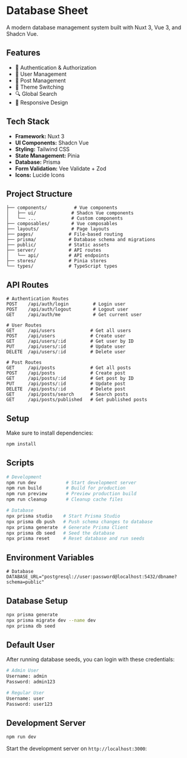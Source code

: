 # Database Sheet

A modern database management system built with Nuxt 3, Vue 3, and Shadcn Vue.

## Features

- 🔐 Authentication & Authorization
- 👥 User Management
- 📝 Post Management
- 🎨 Theme Switching
- 🔍 Global Search
- 📱 Responsive Design

## Tech Stack

- **Framework:** Nuxt 3
- **UI Components:** Shadcn Vue
- **Styling:** Tailwind CSS
- **State Management:** Pinia
- **Database:** Prisma
- **Form Validation:** Vee Validate + Zod
- **Icons:** Lucide Icons

## Project Structure

```
├── components/          # Vue components
│   ├── ui/             # Shadcn Vue components
│   └── ...             # Custom components
├── composables/        # Vue composables
├── layouts/            # Page layouts
├── pages/             # File-based routing
├── prisma/            # Database schema and migrations
├── public/            # Static assets
├── server/            # API routes
│   └── api/           # API endpoints
├── stores/            # Pinia stores
└── types/             # TypeScript types
```

## API Routes

```
# Authentication Routes
POST    /api/auth/login         # Login user
POST    /api/auth/logout        # Logout user
GET     /api/auth/me            # Get current user

# User Routes
GET     /api/users             # Get all users
POST    /api/users             # Create user
GET     /api/users/:id         # Get user by ID
PUT     /api/users/:id         # Update user
DELETE  /api/users/:id         # Delete user

# Post Routes
GET     /api/posts             # Get all posts
POST    /api/posts             # Create post
GET     /api/posts/:id         # Get post by ID
PUT     /api/posts/:id         # Update post
DELETE  /api/posts/:id         # Delete post
GET     /api/posts/search      # Search posts
GET     /api/posts/published   # Get published posts
```

## Setup

Make sure to install dependencies:

```bash
npm install
```

## Scripts

```bash
# Development
npm run dev           # Start development server
npm run build         # Build for production
npm run preview       # Preview production build
npm run cleanup       # Cleanup cache files

# Database
npx prisma studio    # Start Prisma Studio
npx prisma db push   # Push schema changes to database
npx prisma generate  # Generate Prisma Client
npx prisma db seed   # Seed the database
npx prisma reset     # Reset database and run seeds
```

## Environment Variables

```env
# Database
DATABASE_URL="postgresql://user:password@localhost:5432/dbname?schema=public"
```

## Database Setup

```bash
npx prisma generate
npx prisma migrate dev --name dev
npx prisma db seed
```

## Default User

After running database seeds, you can login with these credentials:

```bash
# Admin User
Username: admin
Password: admin123

# Regular User
Username: user
Password: user123
```

## Development Server

```bash
npm run dev
```

Start the development server on `http://localhost:3000`:
